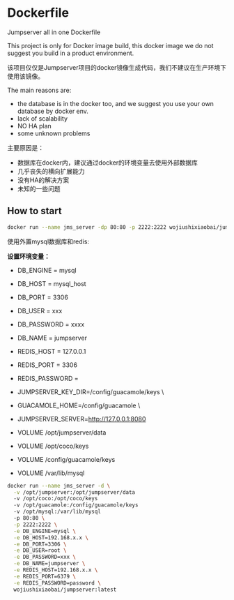 # Dockerfile

Jumpserver all in one Dockerfile

This project is only for Docker image build, this docker image we do not suggest you build in a product environment.

该项目仅仅是Jumpserver项目的docker镜像生成代码，我们不建议在生产环境下使用该镜像。

The main reasons are:

   - the database is in the docker too, and we suggest you use your own database by docker env.
   - lack of scalability
   - NO HA plan
   - some unknown problems

主要原因是：

   - 数据库在docker内，建议通过docker的环境变量去使用外部数据库
   - 几乎丧失的横向扩展能力
   - 没有HA的解决方案
   - 未知的一些问题

## How to start


```bash
docker run --name jms_server -dp 80:80 -p 2222:2222 wojiushixiaobai/jumpserver:latest

```

使用外置mysql数据库和redis:

**设置环境变量：**

- DB_ENGINE = mysql
- DB_HOST = mysql_host
- DB_PORT = 3306
- DB_USER = xxx
- DB_PASSWORD = xxxx
- DB_NAME = jumpserver

- REDIS_HOST = 127.0.0.1
- REDIS_PORT = 3306
- REDIS_PASSWORD =

- JUMPSERVER_KEY_DIR=/config/guacamole/keys \
- GUACAMOLE_HOME=/config/guacamole \
- JUMPSERVER_SERVER=http://127.0.0.1:8080

- VOLUME /opt/jumpserver/data
- VOLUME /opt/coco/keys
- VOLUME /config/guacamole/keys
- VOLUME /var/lib/mysql


```bash
docker run --name jms_server -d \
  -v /opt/jumpserver:/opt/jumpserver/data
  -v /opt/coco:/opt/coco/keys
  -v /opt/guacamole:/config/guacamole/keys
  -v /opt/mysql:/var/lib/mysql
  -p 80:80 \
  -p 2222:2222 \
  -e DB_ENGINE=mysql \
  -e DB_HOST=192.168.x.x \
  -e DB_PORT=3306 \
  -e DB_USER=root \
  -e DB_PASSWORD=xxx \
  -e DB_NAME=jumpserver \
  -e REDIS_HOST=192.168.x.x \
  -e REDIS_PORT=6379 \
  -e REDIS_PASSWORD=password \
  wojiushixiaobai/jumpserver:latest

```
